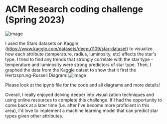 # ACM Research coding challenge (Spring 2023)

![image](https://user-images.githubusercontent.com/72369124/211179527-0ee60624-2794-4e13-bf7f-f88b5c950e44.png)

I used the Stars datasets on Kaggle (https://www.kaggle.com/datasets/deepu1109/star-dataset) to visualize how each attribute (temperature, radius, luminosity, etc) affects the star's type. I tried to find any trends that strongly correlate with the star type - temperature and luminosity were strong predictors of star type. Then, I graphed the data from the Kaggle datset to show that it first the Hertzsprung-Russell Diagram:
![image](https://user-images.githubusercontent.com/43019257/216169849-09312a8b-443a-4109-99f5-7e08c320be28.png)

Please look at the ipynb file for the code and all diagrams and more details!

Overall, I really enjoyed delving deeper into visualization techniques and using online resources to complete this challenge.
If I had the opportunity to come back at a later time (i.e. after I've become more proficient in this area), I'd love to implement a machine learning model that can predict star types given other attributes.

